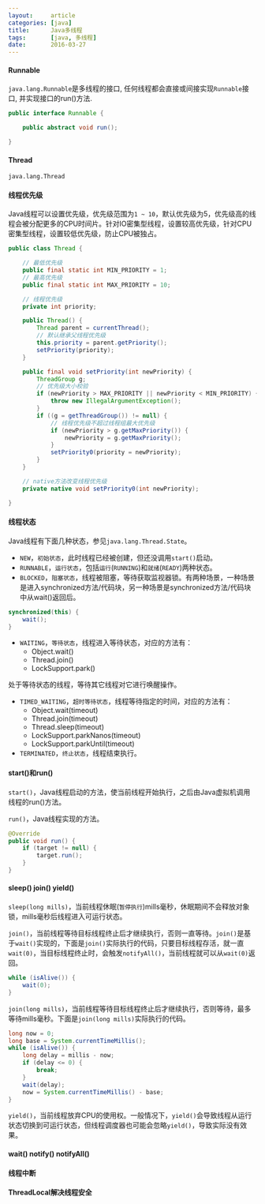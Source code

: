 ```yaml
---
layout:     article
categories: [java]
title:      Java多线程
tags:       [java, 多线程]
date:       2016-03-27
---
```


#### Runnable

`java.lang.Runnable`是多线程的接口, 任何线程都会直接或间接实现`Runnable`接口, 并实现接口的run()方法.

```java
public interface Runnable {

    public abstract void run();

}
```

#### Thread

`java.lang.Thread`

#### 线程优先级

Java线程可以设置优先级，优先级范围为`1 ~ 10`，默认优先级为5，优先级高的线程会被分配更多的CPU时间片。针对IO密集型线程，设置较高优先级，针对CPU密集型线程，设置较低优先级，防止CPU被独占。

```java
public class Thread {

    // 最低优先级
    public final static int MIN_PRIORITY = 1;
    // 最高优先级
    public final static int MAX_PRIORITY = 10;

    // 线程优先级
    private int priority;

    public Thread() {
        Thread parent = currentThread();
        // 默认继承父线程优先级
        this.priority = parent.getPriority();
        setPriority(priority);
    }

    public final void setPriority(int newPriority) {
        ThreadGroup g;
        // 优先级大小校验
        if (newPriority > MAX_PRIORITY || newPriority < MIN_PRIORITY) {
            throw new IllegalArgumentException();
        }
        if ((g = getThreadGroup()) != null) {
            // 线程优先级不超过线程组最大优先级
            if (newPriority > g.getMaxPriority()) {
                newPriority = g.getMaxPriority();
            }
            setPriority0(priority = newPriority);
        }
    }

    // native方法改变线程优先级
    private native void setPriority0(int newPriority);

}
```

#### 线程状态

Java线程有下面几种状态，参见`java.lang.Thread.State`。

* `NEW`，`初始状态`，此时线程已经被创建，但还没调用`start()`启动。
* `RUNNABLE`，`运行状态`，包括`运行`(`RUNNING`)和`就绪`(`READY`)两种状态。
* `BLOCKED`，`阻塞状态`，线程被阻塞，等待获取监视器锁。有两种场景，一种场景是进入synchronized方法/代码块，另一种场景是synchronized方法/代码块中从wait()返回后。

```java
synchronized(this) {
    wait();
}
```

* `WAITING`，`等待状态`，线程进入等待状态，对应的方法有：
    * Object.wait()
    * Thread.join()
    * LockSupport.park()

处于等待状态的线程，等待其它线程对它进行唤醒操作。

* `TIMED_WAITING`，`超时等待状态`，线程等待指定的时间，对应的方法有：
    * Object.wait(timeout)
    * Thread.join(timeout)
    * Thread.sleep(timeout)
    * LockSupport.parkNanos(timeout)
    * LockSupport.parkUntil(timeout)
* `TERMINATED`，`终止状态`，线程结束执行。

#### start()和run()

`start()`，Java线程启动的方法，使当前线程开始执行，之后由Java虚拟机调用线程的run()方法。

`run()`，Java线程实现的方法。

```java
@Override
public void run() {
    if (target != null) {
        target.run();
    }
}
```

#### sleep() join() yield()

`sleep(long mills)`，当前线程休眠(`暂停执行`)mills毫秒，休眠期间不会释放对象锁，mills毫秒后线程进入可运行状态。

`join()`，当前线程等待目标线程终止后才继续执行，否则一直等待。`join()`是基于`wait()`实现的，下面是`join()`实际执行的代码，只要目标线程存活，就一直`wait(0)`，当目标线程终止时，会触发`notifyAll()`，当前线程就可以从`wait(0)`返回。

```java
while (isAlive()) {
    wait(0);
}
```

`join(long mills)`，当前线程等待目标线程终止后才继续执行，否则等待，最多等待mills毫秒。下面是`join(long mills)`实际执行的代码。

```java
long now = 0;
long base = System.currentTimeMillis();
while (isAlive()) {
    long delay = millis - now;
    if (delay <= 0) {
        break;
    }
    wait(delay);
    now = System.currentTimeMillis() - base;
}
```

`yield()`，当前线程放弃CPU的使用权。一般情况下，`yield()`会导致线程从运行状态切换到可运行状态，但线程调度器也可能会忽略`yield()`，导致实际没有效果。

#### wait() notify() notifyAll()

#### 线程中断

#### ThreadLocal解决线程安全
